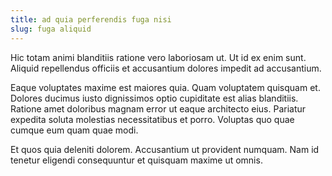 ```yaml
---
title: ad quia perferendis fuga nisi
slug: fuga aliquid
---
```


Hic totam animi blanditiis ratione vero laboriosam ut. Ut id ex enim sunt. Aliquid repellendus officiis et accusantium dolores impedit ad accusantium.

Eaque voluptates maxime est maiores quia. Quam voluptatem quisquam et. Dolores ducimus iusto dignissimos optio cupiditate est alias blanditiis. Ratione amet doloribus magnam error ut eaque architecto eius. Pariatur expedita soluta molestias necessitatibus et porro. Voluptas quo quae cumque eum quam quae modi.

Et quos quia deleniti dolorem. Accusantium ut provident numquam. Nam id tenetur eligendi consequuntur et quisquam maxime ut omnis.
